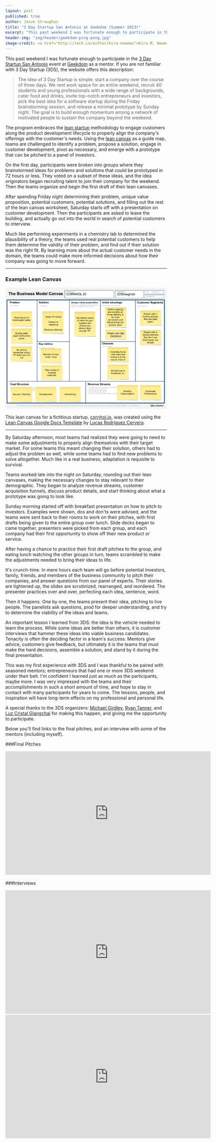 ```yaml
---
layout: post
published: true
author: Jason Straughan
title: "3 Day Startup San Antonio at Geekdom (Summer 2013)"
excerpt: "This past weekend I was fortunate enough to participate in the 3 Day Startup | San Antonio event at Geekdom as a mentor. The program embraces the lean startup methodology to engage customers along the product development lifecycle to properly align the company's offerings with the customer's needs."
header-img: "img/header/geekdom-ping-pong.jpg"
image-credit: <a href="http://tech.co/author/kira-newman">Kira M. Newman</a> via <a href="http://tech.co/geekdom-san-antonio-2013-06/geekdom-ping-pong">Tech Cocktail</a>
---
```


This past weekend I was fortunate enough to participate in the [3 Day Startup San Antonio](http://3dssanantonio.com/) event at [Geekdom](http://geekdom.com/) as a mentor.  If you are not familiar with 3 Day Startup (3DS), the website offers this description:

> The idea of 3 Day Startup is simple: start a company over the course of three days. We rent work space for an entire weekend, recruit 40 students and young professionals with a wide range of backgrounds, cater food and drinks, invite top-notch entrepreneurs and investors, pick the best idea for a software startup during the Friday brainstorming session, and release a minimal prototype by Sunday night. The goal is to build enough momentum among a network of motivated people to sustain the company beyond the weekend.

The program embraces the [lean startup](http://en.wikipedia.org/wiki/Lean_Startup) methodology to engage customers along the product development lifecycle to properly align the company's offerings with the customer's needs.  Using the [lean canvas](http://leanstack.com/) as a guide map, teams are challenged to identify a problem, propose a solution, engage in customer development, pivot as necessary, and emerge with a prototype that can be pitched to a panel of investors.

On the first day, participants were broken into groups where they brainstormed ideas for problems and solutions that could be prototyped in 72 hours or less. They voted on a subset of these ideas, and the idea originators began recruiting talent to join their company for the weekend.  Then the teams organize and begin the first draft of their lean canvases.

After spending Friday night determining their problem, unique value proposition, potential customers, potential solutions, and filling out the rest of the lean canvas worksheet, Saturday starts off with a presentation on customer development.  Then the participants are asked to leave the building, and actually go out into the world in search of potential customers to interview.

Much like performing experiments in a chemistry lab to determined the plausibility of a theory, the teams used real potential customers to help them determine the validity of their problem, and find out if their solution was the right fit.  By learning more about the actual customer needs in the domain, the teams could make more informed decisions about how their company was going to move forward.

---

### Example Lean Canvas

![Lean Canvas Example](/img/post/cornholio_lean_canvas_example.png)

This lean canvas for a fictitious startup, [cornhol.io](http://cornhol.io), was created using the [Lean Canvas Google Docs Template](https://drive.google.com/previewtemplate?id=16uOd158UzJM9oqGWgJOtbppzGNPmZ4fWMSV6_xBz3Z8&mode=public&pli=1#) by [Lucas Rodriguez Cervera](https://drive.google.com/templates?view=public&authorId=11994523493363598636).

---

By Saturday afternoon, most teams had realized they were going to need to make some adjustments to properly align themselves with their target market.  For some teams this meant changing their solution, others had to adjust the problem as well, while some teams had to find new problems to solve altogether.  Much like in a real business, adaptation is requisite to survival.

Teams worked late into the night on Saturday, rounding out their lean canvases, making the necessary changes to stay relevant to their demographic.  They began to analyze revenue streams, customer acquisition funnels, discuss product details, and start thinking about what a prototype was going to look like.

Sunday morning started off with breakfast presentation on how to pitch to investors.  Examples were shown, dos and don'ts were advised, and the teams were sent back to their rooms to work on their pitches, with first drafts being given to the entire group over lunch. Slide decks began to came together, presenters were picked from each group, and each company had their first opportunity to show off their new product or service.

After having a chance to practice their first draft pitches to the group, and eating lunch watching the other groups in turn, teams scrambled to make the adjustments needed to bring their ideas to life.

It's crunch-time.  In mere hours each team will go before potential investors, family, friends, and members of the business community to pitch their companies, and answer questions from our panel of experts.  Their stories are tightened up, the slides are scrutinized, rearranged, and reordered.  The presenter practices over and over, perfecting each idea, sentence, word.

Then it happens.  One by one, the teams present their idea, pitching to live people.  The panelists ask questions, prod for deeper understanding, and try to determine the viability of the ideas and teams.

An important lesson I learned from 3DS: the idea is the vehicle needed to learn the process. While some ideas are better than others, it is customer interviews that hammer these ideas into viable business candidates.  Tenacity is often the deciding factor in a team's success.  Mentors give advice, customers give feedback, but ultimately it is the teams that must make the hard decisions, assemble a solution, and stand by it during the final presentation.

This was my first experience with 3DS and I was thankful to be paired with seasoned mentors; entrepreneurs that had one or more 3DS weekend under their belt.  I'm confident I learned just as much as the participants, maybe more. I was very impressed with the teams and their accomplishments in such a short amount of time, and hope to stay in contact with many participants for years to come.  The lessons, people, and inspiration will have long-term effects on my professional and personal life.

A special thanks to the 3DS organizers: [Michael Girdley](http://girdley.com/), [Ryan Tanner](http://www.ryantanner.org/), and [Luz Cristal Glangchai](http://venturelab.net/about/our-team/) for making this happen, and giving me the opportunity to participate.

Below you'll find links to the final pitches, and an interview with some of the mentors (including myself).

###Final Pitches

<iframe width="640" height="385" src="http://cdn.livestream.com/embed/3dssasummer?layout=4&clip=flv_8840c91a-53b8-4694-aee4-5792e03f2d05&color=0xe7e7e7&autoPlay=false&mute=false&iconColorOver=0x888888&iconColor=0x777777&allowchat=true&height=385&width=640" style="border:0;outline:0" frameborder="0" scrolling="no"></iframe>

###Interviews

<iframe width="640" height="385" src="http://cdn.livestream.com/embed/3dssasummer?layout=4&clip=flv_fe20f99d-dbbb-4e4c-a30e-d7534c82d0f8&color=0xe7e7e7&autoPlay=false&mute=false&iconColorOver=0x888888&iconColor=0x777777&allowchat=true&height=385&width=640" style="border:0;outline:0" frameborder="0" scrolling="no"></iframe>

<iframe width="640" height="385" src="http://cdn.livestream.com/embed/3dssasummer?layout=4&clip=flv_52c129ee-39e1-4259-bfaa-b88def9e3d5a&color=0xe7e7e7&autoPlay=false&mute=false&iconColorOver=0x888888&iconColor=0x777777&allowchat=true&height=385&width=640" style="border:0;outline:0" frameborder="0" scrolling="no"></iframe>
